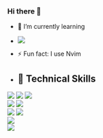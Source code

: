 ### Hi there 👋

<!--
**EzequielLo/EzequielLo** is a ✨ _special_ ✨ repository because its `README.md` (this file) appears on your GitHub profile.

Here are some ideas to get you started:
- 🔭 I’m currently working on ...
- 🤔 I’m looking for help with ...
- 💬 Ask me about ...
- 😄 Pronouns: ...
- ⚡ Fun fact: ...
-->

- 🌱 I’m currently learning </br>
- ![](https://img.shields.io/badge/Code-Rust-informational?style=flat&logo=rust&color=ff2500)

- ⚡ Fun fact: I use Nvim 
- ## 💼 Technical Skills
![](https://img.shields.io/badge/Code-HTML5-informational?style=flat&logo=HTML5&color=E34F26)
![](https://img.shields.io/badge/Style-CSS3-informational?style=flat&logo=CSS3&color=1572B6)
![](https://img.shields.io/badge/Code-JavaScript-informational?style=flat&logo=JavaScript&color=F7DF1E)
</br>
![](https://img.shields.io/badge/Code-Typescript-informational?style=flat&logo=typescript&color=336791)
![](https://img.shields.io/badge/Code-Angular-informational?style=flat&logo=angular&color=FF0000)
</br>
![](https://img.shields.io/badge/Tools-Git-informational?style=flat&logo=Git&color=F05032)
![](https://img.shields.io/badge/Tools-GitHub-informational?style=flat&logo=GitHub&color=181717)
</br>
![](https://img.shields.io/badge/Code-PostgreSQL-informational?style=flat&logo=PostgreSQL&color=336791)
</br>
![](https://img.shields.io/badge/Tools-Postman-informational?style=flat&logo=Postman&color=FF6C37)
</br>



